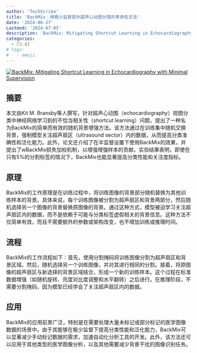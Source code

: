 ```yaml
---
author: 'TechScribe'
title: 'BackMix：用极少监督提升超声心动图分类的革命性方法'
date: '2024-06-27'
Lastmod: '2024-07-05'
description: 'BackMix: Mitigating Shortcut Learning in Echocardiography with Minimal Supervision'
categories:
  - CS.AI
# tags:
#   - emoji
---
```


[![BackMix: Mitigating Shortcut Learning in Echocardiography with Minimal Supervision](https://arxiv-research-1301205113.cos.ap-guangzhou.myqcloud.com/images/2406.19148v1.pdf_0.jpg)](https://arxiv.org/abs/2406.19148v1)

## 摘要

本文由Kit M. Bransby等人撰写，针对超声心动图（echocardiography）视图分类中神经网络学习到的不恰当相关性（shortcut learning）问题，提出了一种名为BackMix的简单而有效的随机背景增强方法。该方法通过在训练集中随机交换背景，强制模型关注超声扇区（ultrasound sector）内的数据，从而提高分类准确性和泛化能力。此外，论文还介绍了在半监督设置下使用BackMix的效果，并提出了wBackMix损失加权机制，以增强增强样本的贡献。实验结果表明，即使在只有5%的分割标签的情况下，BackMix也能显著提高分类性能和关注度指标。<!--more-->

## 原理

BackMix的工作原理是在训练过程中，将训练图像的背景部分随机替换为其他训练样本的背景。具体来说，每个训练图像被分割为超声扇区和背景两部分，然后随机选择另一个图像的背景替换原图像的背景。通过这种方式，模型被迫学习关注超声扇区内的数据，而不是依赖于可能与分类标签虚假相关的背景信息。这种方法不仅简单有效，而且不需要额外的参数或架构改变，也不增加训练或推理时间。

## 流程

BackMix的工作流程如下：首先，使用分割掩码将训练图像分割为超声扇区和背景区域。然后，随机选择另一个训练图像，并对其进行相同的分割。接着，将原图像的超声扇区与新选择的背景区域结合，形成一个新的训练样本。这个过程在标准数据增强（如随机旋转、亮度对比度调整和水平翻转）之后进行。在推理阶段，不需要分割掩码，因为模型已经学会了关注超声扇区内的数据。

## 应用

BackMix的应用前景广泛，特别是在需要处理大量未标记或部分标记的医学图像数据的场景中。由于其能够在极少监督下提高分类性能和泛化能力，BackMix可以显著减少手动标记数据的需求，加速自动化分析工具的开发。此外，该方法还可以应用于其他类型的医学图像分析，以及其他需要减少背景干扰的图像识别任务。